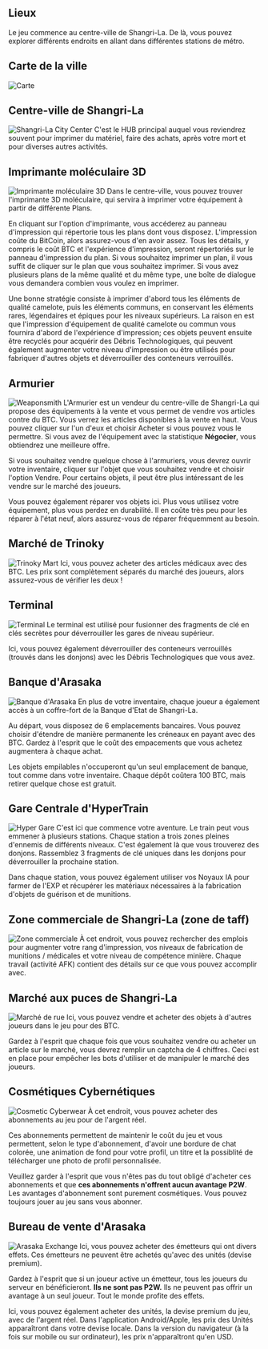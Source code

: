 ## Lieux
Le jeu commence au centre-ville de Shangri-La. De là, vous pouvez explorer différents endroits en allant dans différentes stations de métro.

## Carte de la ville

![Carte](/resources/mobile-tutorial/Map.png)

## Centre-ville de Shangri-La
![Shangri-La City Center](/resources/mobile-tutorial/Shangri-LaCityCenter.png)
C'est le HUB principal auquel vous reviendrez souvent pour imprimer du matériel, faire des achats, après votre mort et pour diverses autres activités.

## Imprimante moléculaire 3D
![Imprimante moléculaire 3D](/resources/mobile-tutorial/Molecular3DPrinter.png)
Dans le centre-ville, vous pouvez trouver l'imprimante 3D moléculaire, qui servira à imprimer votre équipement à partir de différente Plans.

En cliquant sur l'option d'imprimante, vous accéderez au panneau d'impression qui répertorie tous les plans dont vous disposez.
L'impression coûte du BitCoin, alors assurez-vous d'en avoir assez. Tous les détails, y compris le coût BTC et l'expérience d'impression, seront répertoriés sur le panneau d'impression du plan.
Si vous souhaitez imprimer un plan, il vous suffit de cliquer sur le plan que vous souhaitez imprimer. Si vous avez plusieurs plans de la même qualité et du même type, une boîte de dialogue vous demandera combien vous voulez en imprimer.

Une bonne stratégie consiste à imprimer d'abord tous les éléments de qualité camelote, puis les éléments communs, en conservant les éléments rares, légendaires et épiques pour les niveaux supérieurs. La raison en est que l'impression d'équipement de qualité camelote ou commun vous fournira d'abord de l'expérience d'impression; ces objets peuvent ensuite être recyclés pour acquérir des Débris Technologiques, qui peuvent également augmenter votre niveau d'impression ou être utilisés pour fabriquer d'autres objets et déverrouiller des conteneurs verrouillés.

## Armurier
![Weaponsmith](/resources/mobile-tutorial/WeaponSmith.png)
L'Armurier est un vendeur du centre-ville de Shangri-La qui propose des équipements à la vente et vous permet de vendre vos articles contre du BTC. Vous verrez les articles disponibles à la vente en haut. Vous pouvez cliquer sur l'un d'eux et choisir Acheter si vous pouvez vous le permettre.
Si vous avez de l'équipement avec la statistique **Négocier**, vous obtiendrez une meilleure offre.

Si vous souhaitez vendre quelque chose à l'armuriers, vous devrez ouvrir votre inventaire, cliquer sur l'objet que vous souhaitez vendre et choisir l'option Vendre. Pour certains objets, il peut être plus intéressant de les vendre sur le marché des joueurs.

Vous pouvez également réparer vos objets ici. Plus vous utilisez votre équipement, plus vous perdez en durabilité. Il en coûte très peu pour les réparer à l'état neuf, alors assurez-vous de réparer fréquemment au besoin.

## Marché de Trinoky
![Trinoky Mart](/resources/mobile-tutorial/TrinokyMart.png)
Ici, vous pouvez acheter des articles médicaux avec des BTC. Les prix sont complètement séparés du marché des joueurs, alors assurez-vous de vérifier les deux !

## Terminal
![Terminal](/ressources/tutoriel-mobile/Terminal.png)
Le terminal est utilisé pour fusionner des fragments de clé en clés secrètes pour déverrouiller les gares de niveau supérieur.

Ici, vous pouvez également déverrouiller des conteneurs verrouillés (trouvés dans les donjons) avec les Débris Technologiques que vous avez.

## Banque d'Arasaka
![Banque d'Arasaka](/resources/mobile-tutorial/BankOfArasaka.png)
En plus de votre inventaire, chaque joueur a également accès à un coffre-fort de la Banque d'Etat de Shangri-La.

Au départ, vous disposez de 6 emplacements bancaires. Vous pouvez choisir d'étendre de manière permanente les créneaux en payant avec des BTC. Gardez à l'esprit que le coût des empacements que vous achetez augmentera à chaque achat.

Les objets empilables n'occuperont qu'un seul emplacement de banque, tout comme dans votre inventaire. Chaque dépôt coûtera 100 BTC, mais retirer quelque chose est gratuit.

## Gare Centrale d'HyperTrain
![Hyper Gare](/resources/mobile-tutorial/HyperTrainCentralStation.png)
C'est ici que commence votre aventure. Le train peut vous emmener à plusieurs stations. Chaque station a trois zones pleines d'ennemis de différents niveaux. C'est également là que vous trouverez des donjons. Rassemblez 3 fragments de clé uniques dans les donjons pour déverrouiller la prochaine station.

Dans chaque station, vous pouvez également utiliser vos Noyaux IA pour farmer de l'EXP et récupérer les matériaux nécessaires à la fabrication d'objets de guérison et de munitions.

## Zone commerciale de Shangri-La (zone de taff)
![Zone commerciale](/resources/mobile-tutorial/Shangri-LaCommercialArea.png)
À cet endroit, vous pouvez rechercher des emplois pour augmenter votre rang d'impression, vos niveaux de fabrication de munitions / médicales et votre niveau de compétence minière. Chaque travail (activité AFK) contient des détails sur ce que vous pouvez accomplir avec.

## Marché aux puces de Shangri-La
![Marché de rue](/ressources/tutoriel-mobile/Shangri-LaMarketStreet.png)
Ici, vous pouvez vendre et acheter des objets à d'autres joueurs dans le jeu pour des BTC.

Gardez à l'esprit que chaque fois que vous souhaitez vendre ou acheter un article sur le marché, vous devrez remplir un captcha de 4 chiffres.
Ceci est en place pour empêcher les bots d'utiliser et de manipuler le marché des joueurs.

## Cosmétiques Cybernétiques
![Cosmetic Cyberwear](/resources/mobile-tutorial/CosmeticCyberwear.png)
À cet endroit, vous pouvez acheter des abonnements au jeu pour de l'argent réel.

Ces abonnements permettent de maintenir le coût du jeu et vous permettent, selon le type d'abonnement, d'avoir une bordure de chat colorée, une animation de fond pour votre profil, un titre et la possiblité de télécharger une photo de profil personnalisée.

Veuillez garder à l'esprit que vous n'êtes pas du tout obligé d'acheter ces abonnements et que **ces abonnements n'offrent aucun avantage P2W**.
Les avantages d'abonnement sont purement cosmétiques.
Vous pouvez toujours jouer au jeu sans vous abonner.

## Bureau de vente d'Arasaka
![Arasaka Exchange](/resources/mobile-tutorial/ArasakaUnitExchange.png)
Ici, vous pouvez acheter des émetteurs qui ont divers effets. Ces émetteurs ne peuvent être achetés qu'avec des unités (devise premium).

Gardez à l'esprit que si un joueur active un émetteur, tous les joueurs du serveur en bénéficieront.
**Ils ne sont pas P2W.**
Ils ne peuvent pas offrir un avantage à un seul joueur. Tout le monde profite des effets.

Ici, vous pouvez également acheter des unités, la devise premium du jeu, avec de l'argent réel.
Dans l'application Android/Apple, les prix des Unités apparaîtront dans votre devise locale.
Dans la version du navigateur (à la fois sur mobile ou sur ordinateur), les prix n'apparaîtront qu'en USD.







